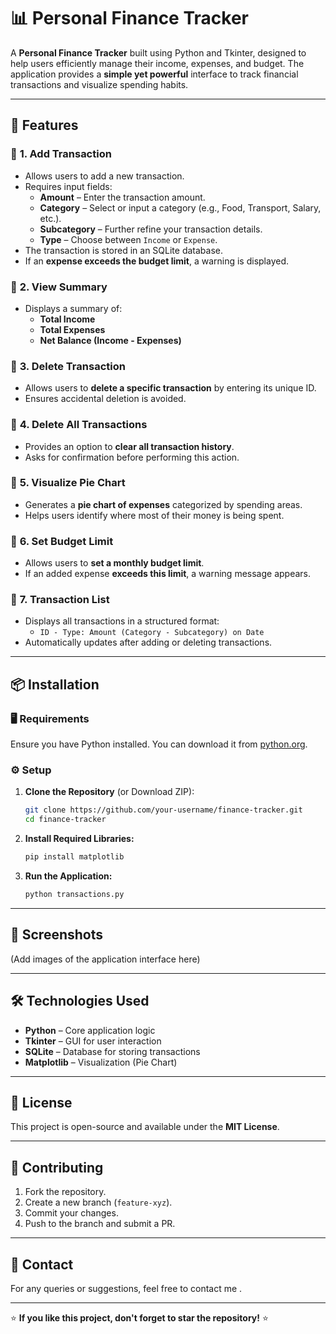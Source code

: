 # 📊 Personal Finance Tracker

A **Personal Finance Tracker** built using Python and Tkinter, designed to help users efficiently manage their income, expenses, and budget. The application provides a **simple yet powerful** interface to track financial transactions and visualize spending habits.

---

## 🚀 Features

### 📌 **1. Add Transaction**
- Allows users to add a new transaction.
- Requires input fields:
  - **Amount** – Enter the transaction amount.
  - **Category** – Select or input a category (e.g., Food, Transport, Salary, etc.).
  - **Subcategory** – Further refine your transaction details.
  - **Type** – Choose between `Income` or `Expense`.
- The transaction is stored in an SQLite database.
- If an **expense exceeds the budget limit**, a warning is displayed.

### 📌 **2. View Summary**
- Displays a summary of:
  - **Total Income**
  - **Total Expenses**
  - **Net Balance (Income - Expenses)**

### 📌 **3. Delete Transaction**
- Allows users to **delete a specific transaction** by entering its unique ID.
- Ensures accidental deletion is avoided.

### 📌 **4. Delete All Transactions**
- Provides an option to **clear all transaction history**.
- Asks for confirmation before performing this action.

### 📌 **5. Visualize Pie Chart**
- Generates a **pie chart of expenses** categorized by spending areas.
- Helps users identify where most of their money is being spent.

### 📌 **6. Set Budget Limit**
- Allows users to **set a monthly budget limit**.
- If an added expense **exceeds this limit**, a warning message appears.

### 📌 **7. Transaction List**
- Displays all transactions in a structured format:
  - `ID - Type: Amount (Category - Subcategory) on Date`
- Automatically updates after adding or deleting transactions.

---

## 📦 Installation

### 🖥 Requirements
Ensure you have Python installed. You can download it from [python.org](https://www.python.org/downloads/).

### ⚙️ Setup
1. **Clone the Repository** (or Download ZIP):
   ```sh
   git clone https://github.com/your-username/finance-tracker.git
   cd finance-tracker
   ```
2. **Install Required Libraries:**
   ```sh
   pip install matplotlib
   ```
3. **Run the Application:**
   ```sh
   python transactions.py
   ```

---

## 📸 Screenshots
(Add images of the application interface here)

---

## 🛠️ Technologies Used
- **Python** – Core application logic
- **Tkinter** – GUI for user interaction
- **SQLite** – Database for storing transactions
- **Matplotlib** – Visualization (Pie Chart)

---

## 📝 License
This project is open-source and available under the **MIT License**.

---

## 🤝 Contributing
1. Fork the repository.
2. Create a new branch (`feature-xyz`).
3. Commit your changes.
4. Push to the branch and submit a PR.

---

## 📧 Contact
For any queries or suggestions, feel free to contact me .

---

⭐ **If you like this project, don't forget to star the repository!** ⭐
